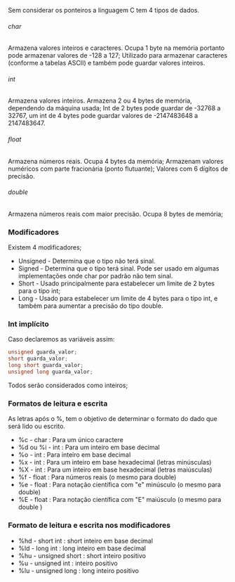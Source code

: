 Sem considerar os ponteiros a linguagem C tem 4 tipos de dados.

###### char
Armazena valores inteiros e caracteres. Ocupa 1 byte na memória portanto pode armazenar valores de -128 a 127; Utilizado para armazenar caracteres (conforme a tabelas ASCII) e também pode guardar valores inteiros.
###### int
Armazena valores inteiros. Armazena 2 ou 4 bytes de memória, dependendo da máquina usada;
Int de 2 bytes pode guardar de -32768 a 32767, um int de 4 bytes pode guardar valores de -2147483648 a 2147483647.
###### float
Armazena números reais. Ocupa 4 bytes da memória; Armazenam valores numéricos com parte fracionária (ponto flutuante); Valores com 6 dígitos de precisão.
###### double
Armazena números reais com maior precisão. Ocupa 8 bytes de memória;

### Modificadores
Existem 4 modificadores;
- Unsigned - Determina que o tipo não terá sinal.
- Signed - Determina que o tipo terá sinal. Pode ser usado em algumas implementações onde char por padrão não tem sinal.
- Short - Usado principalmente para estabelecer um limite de 2 bytes para o tipo int;
- Long - Usado para estabelecer um limite de 4 bytes para o tipo int,  e também para aumentar a precisão do tipo double.

### Int implícito
Caso declaremos as variáveis assim:
```c
unsigned guarda_valor;
short guarda_valor;
long short guarda_valor;
unsigned long guarda_valor;
```
Todos serão considerados como inteiros;
### Formatos de leitura e escrita
As letras após o %, tem o objetivo de determinar o formato do dado que será lido ou escrito.
- %c - char : Para um único caractere
- %d ou %i - int : Para um inteiro em base decimal
- %o - int : Para inteiro em base decimal
- %x - int : Para um inteiro em base hexadecimal (letras minúsculas)
- %X - int : Para um inteiro em base hexadecimal (letras maiúsculas)
- %f - float : Para números reais (o mesmo para double)
- %e - float : Para notação científica com "e" minúsculo (o mesmo para double)
- %E - float : Para notação científica com "E" maiúsculo (o mesmo para double )
### Formato de leitura e escrita nos modificadores
- %hd - short int : short inteiro em base decimal
- %ld - long int : long inteiro em base decimal
- %hu - unsigned short : short inteiro positivo
- %u - unsigned int : inteiro positivo
- %lu - unsigned long : long inteiro positivo












